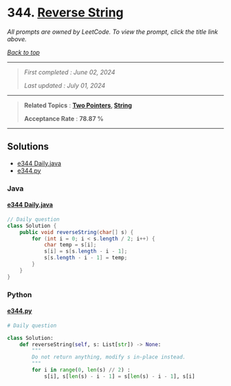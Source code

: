 # 344. [Reverse String](<https://leetcode.com/problems/reverse-string>)

*All prompts are owned by LeetCode. To view the prompt, click the title link above.*

*[Back to top](<../README.md>)*

------

> *First completed : June 02, 2024*
>
> *Last updated : July 01, 2024*

------

> **Related Topics** : **[Two Pointers](<by_topic/Two Pointers.md>), [String](<by_topic/String.md>)**
>
> **Acceptance Rate** : **78.87 %**

------

## Solutions

- [e344 Daily.java](<../my-submissions/e344 Daily.java>)
- [e344.py](<../my-submissions/e344.py>)
### Java
#### [e344 Daily.java](<../my-submissions/e344 Daily.java>)
```Java
// Daily question
class Solution {
    public void reverseString(char[] s) {
        for (int i = 0; i < s.length / 2; i++) {
            char temp = s[i];
            s[i] = s[s.length - i - 1];
            s[s.length - i - 1] = temp;
        }
    }
}
```

### Python
#### [e344.py](<../my-submissions/e344.py>)
```Python
# Daily question

class Solution:
    def reverseString(self, s: List[str]) -> None:
        """
        Do not return anything, modify s in-place instead.
        """
        for i in range(0, len(s) // 2) :
            s[i], s[len(s) - i - 1] = s[len(s) - i - 1], s[i]
```

